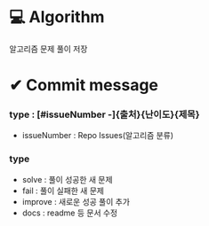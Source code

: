 # &#128187; Algorithm
알고리즘 문제 풀이 저장

# &#10004; Commit message
### type : [#issueNumber -]{출처}{난이도}{제목}
* issueNumber : Repo Issues(알고리즘 분류)


### type
* solve : 풀이 성공한 새 문제
* fail : 풀이 실패한 새 문제
* improve : 새로운 성공 풀이 추가
* docs : readme 등 문서 수정
